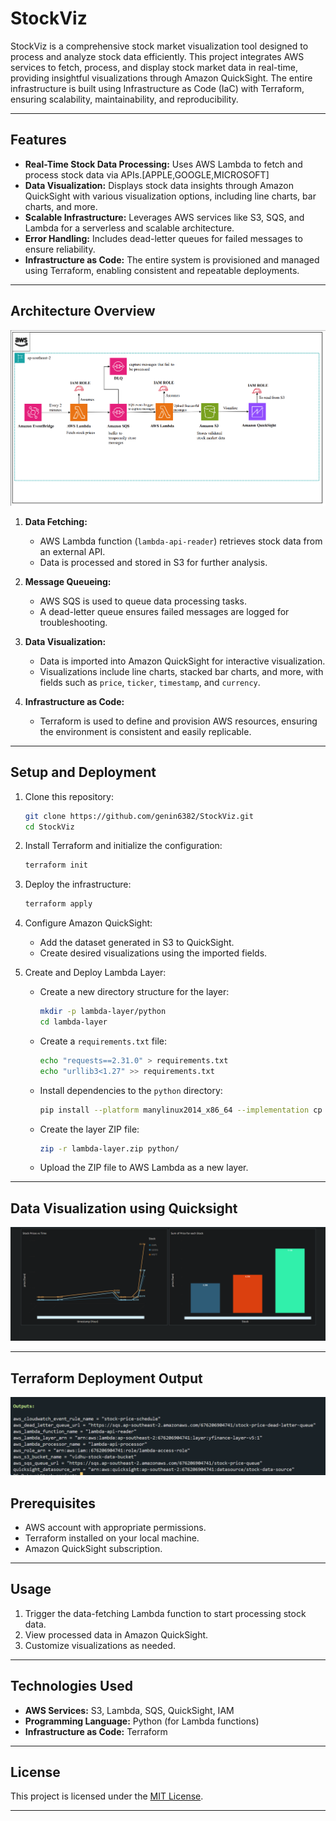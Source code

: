 # StockViz

StockViz is a comprehensive stock market visualization tool designed to process and analyze stock data efficiently. This project integrates AWS services to fetch, process, and display stock market data in real-time, providing insightful visualizations through Amazon QuickSight. The entire infrastructure is built using Infrastructure as Code (IaC) with Terraform, ensuring scalability, maintainability, and reproducibility.

---

## Features

- **Real-Time Stock Data Processing:** Uses AWS Lambda to fetch and process stock data via APIs.[APPLE,GOOGLE,MICROSOFT]
- **Data Visualization:** Displays stock data insights through Amazon QuickSight with various visualization options, including line charts, bar charts, and more.
- **Scalable Infrastructure:** Leverages AWS services like S3, SQS, and Lambda for a serverless and scalable architecture.
- **Error Handling:** Includes dead-letter queues for failed messages to ensure reliability.
- **Infrastructure as Code:** The entire system is provisioned and managed using Terraform, enabling consistent and repeatable deployments.

---

## Architecture Overview

![Architecture Diagram](architecture.png)

1. **Data Fetching:**
   - AWS Lambda function (`lambda-api-reader`) retrieves stock data from an external API.
   - Data is processed and stored in S3 for further analysis.

2. **Message Queueing:**
   - AWS SQS is used to queue data processing tasks.
   - A dead-letter queue ensures failed messages are logged for troubleshooting.

3. **Data Visualization:**
   - Data is imported into Amazon QuickSight for interactive visualization.
   - Visualizations include line charts, stacked bar charts, and more, with fields such as `price`, `ticker`, `timestamp`, and `currency`.

4. **Infrastructure as Code:**
   - Terraform is used to define and provision AWS resources, ensuring the environment is consistent and easily replicable.

---

## Setup and Deployment

1. Clone this repository:
   ```bash
   git clone https://github.com/genin6382/StockViz.git
   cd StockViz
   ```

2. Install Terraform and initialize the configuration:
   ```bash
   terraform init
   ```

3. Deploy the infrastructure:
   ```bash
   terraform apply
   ```

4. Configure Amazon QuickSight:
   - Add the dataset generated in S3 to QuickSight.
   - Create desired visualizations using the imported fields.

5. Create and Deploy Lambda Layer:
   - Create a new directory structure for the layer:
     ```bash
     mkdir -p lambda-layer/python
     cd lambda-layer
     ```
   - Create a `requirements.txt` file:
     ```bash
     echo "requests==2.31.0" > requirements.txt
     echo "urllib3<1.27" >> requirements.txt
     ```
   - Install dependencies to the `python` directory:
     ```bash
     pip install --platform manylinux2014_x86_64 --implementation cp --python-version 3.9 --only-binary=:all: --upgrade -r requirements.txt -t python/
     ```
   - Create the layer ZIP file:
     ```bash
     zip -r lambda-layer.zip python/
     ```
   - Upload the ZIP file to AWS Lambda as a new layer.

---
## Data Visualization using Quicksight
![QuickSight Visualization](quicksight.png)

---
## Terraform Deployment Output
![Terraform Output](output.png)

## Prerequisites

- AWS account with appropriate permissions.
- Terraform installed on your local machine.
- Amazon QuickSight subscription.

---

## Usage

1. Trigger the data-fetching Lambda function to start processing stock data.
2. View processed data in Amazon QuickSight.
3. Customize visualizations as needed.

---

## Technologies Used

- **AWS Services:** S3, Lambda, SQS, QuickSight, IAM
- **Programming Language:** Python (for Lambda functions)
- **Infrastructure as Code:** Terraform

---

## License

This project is licensed under the [MIT License](LICENSE).

---



